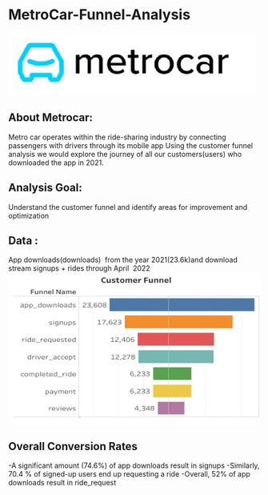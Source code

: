 # MetroCar-Funnel-Analysis
![](metrocar.png)
## About Metrocar:
Metro car operates within the ride-sharing industry by connecting passengers with drivers through its mobile app
Using the customer funnel analysis we would explore the journey of all our customers(users) who downloaded the app in 2021.
## Analysis Goal:
Understand the customer funnel and identify areas for improvement and optimization
## Data : 
App downloads(downloads)  from the year 2021(23.6k)and download stream signups + rides through April  2022
![](customer_funnel.png)
## Overall Conversion Rates
-A significant amount (74.6%) of app downloads result in signups
-Similarly, 70.4 % of signed-up users end up requesting a ride
-Overall, 52% of app downloads result in ride_request


